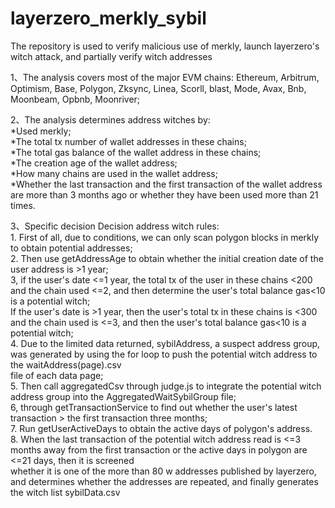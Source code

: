 # layerzero_merkly_sybil
The repository is used to verify malicious use of merkly, launch layerzero's witch attack, and partially verify witch addresses  
  
1、The analysis covers most of the major EVM chains: Ethereum, Arbitrum, Optimism, Base, Polygon, Zksync, Linea, Scorll, blast, Mode, Avax, Bnb, Moonbeam, Opbnb, Moonriver;  
  
2、The analysis determines address witches by:  
    *Used merkly;  
    *The total tx number of wallet addresses in these chains;  
    *The total gas balance of the wallet address in these chains;  
    *The creation age of the wallet address;  
    *How many chains are used in the wallet address;  
    *Whether the last transaction and the first transaction of the wallet address are more than 3 months ago or whether they have been used more than 21 times.  
      
3、Specific decision Decision address witch rules:  
    1. First of all, due to conditions, we can only scan polygon blocks in merkly to obtain potential addresses;  
    2. Then use getAddressAge to obtain whether the initial creation date of the user address is >1 year;  
    3, if the user's date <=1 year, the total tx of the user in these chains <200 and the chain used <=2, and then determine the user's total balance gas<10 is a potential witch;   
    If the user's date is >1 year, then the user's total tx in these chains is <300 and the chain used is <=3, and then the user's total balance gas<10 is a potential witch;  
    4. Due to the limited data returned, sybilAddress, a suspect address group, was generated by using the for loop to push the potential witch address to the waitAddress(page).csv   
    file of each data page;  
    5. Then call aggregatedCsv through judge.js to integrate the potential witch address group into the AggregatedWaitSybilGroup file;  
    6, through getTransactionService to find out whether the user's latest transaction > the first transaction three months;  
    7. Run getUserActiveDays to obtain the active days of polygon's address.  
    8. When the last transaction of the potential witch address read is <=3 months away from the first transaction or the active days in polygon are <=21 days, then it is screened  
    whether it is one of the more than 80 w addresses published by layerzero, and determines whether the addresses are repeated, and finally generates the witch list sybilData.csv  
